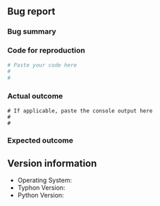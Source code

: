 <!--To help us understand and resolve your issue, please fill out the form to
the best of your ability.  You can feel free to delete the sections that do not
apply.-->

## Bug report

### Bug summary

<!--A short 1-2 sentences that succinctly describes the bug-->

### Code for reproduction

<!--A minimum code snippet required to reproduce the bug, also minimizing the
number of dependencies required-->

```python
# Paste your code here
#
#
```

### Actual outcome

<!--The output produced by the above code, which may be a screenshot, console
output, etc.-->

```
# If applicable, paste the console output here
#
#
```

### Expected outcome

<!--A description of the expected outcome from the code snippet-->
<!--If this used to work in an earlier version of typhon, please note the
version it used to work on-->

## Version information
<!--Please specify your platform and versions you are using:-->
  * Operating System:
  * Typhon Version:
  * Python Version:

<!--Please tell us how you installed typhon and python
e.g., from source, pip, conda-->
